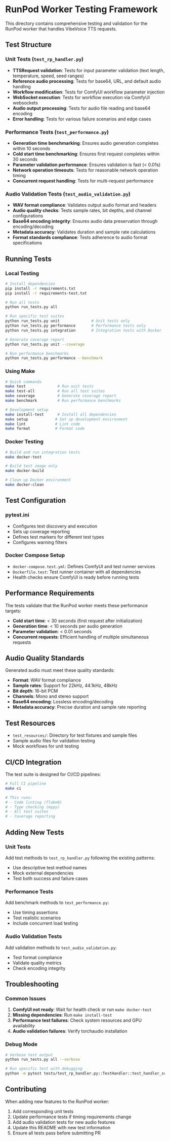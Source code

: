 # RunPod Worker Testing Framework

This directory contains comprehensive testing and validation for the RunPod worker that handles VibeVoice TTS requests.

## Test Structure

### Unit Tests (`test_rp_handler.py`)
- **TTSRequest validation**: Tests for input parameter validation (text length, temperature, speed, seed ranges)
- **Reference audio processing**: Tests for base64, URL, and default audio handling
- **Workflow modification**: Tests for ComfyUI workflow parameter injection
- **WebSocket execution**: Tests for workflow execution via ComfyUI websockets
- **Audio output processing**: Tests for audio file reading and base64 encoding
- **Error handling**: Tests for various failure scenarios and edge cases

### Performance Tests (`test_performance.py`)
- **Generation time benchmarking**: Ensures audio generation completes within 10 seconds
- **Cold start time benchmarking**: Ensures first request completes within 30 seconds
- **Parameter validation performance**: Ensures validation is fast (< 0.01s)
- **Network operation timeouts**: Tests for reasonable network operation timing
- **Concurrent request handling**: Tests for multi-request performance

### Audio Validation Tests (`test_audio_validation.py`)
- **WAV format compliance**: Validates output audio format and headers
- **Audio quality checks**: Tests sample rates, bit depths, and channel configurations
- **Base64 encoding integrity**: Ensures audio data preservation through encoding/decoding
- **Metadata accuracy**: Validates duration and sample rate calculations
- **Format standards compliance**: Tests adherence to audio format specifications

## Running Tests

### Local Testing

```bash
# Install dependencies
pip install -r requirements.txt
pip install -r requirements-test.txt

# Run all tests
python run_tests.py all

# Run specific test suites
python run_tests.py unit              # Unit tests only
python run_tests.py performance       # Performance tests only
python run_tests.py integration       # Integration tests with Docker

# Generate coverage report
python run_tests.py unit --coverage

# Run performance benchmarks
python run_tests.py performance --benchmark
```

### Using Make

```bash
# Quick commands
make test              # Run unit tests
make test-all          # Run all test suites
make coverage          # Generate coverage report
make benchmark         # Run performance benchmarks

# Development setup
make install-test      # Install all dependencies
make setup            # Set up development environment
make lint             # Lint code
make format           # Format code
```

### Docker Testing

```bash
# Build and run integration tests
make docker-test

# Build test image only
make docker-build

# Clean up Docker environment
make docker-clean
```

## Test Configuration

### pytest.ini
- Configures test discovery and execution
- Sets up coverage reporting
- Defines test markers for different test types
- Configures warning filters

### Docker Compose Setup
- `docker-compose.test.yml`: Defines ComfyUI and test runner services
- `Dockerfile.test`: Test runner container with all dependencies
- Health checks ensure ComfyUI is ready before running tests

## Performance Requirements

The tests validate that the RunPod worker meets these performance targets:

- **Cold start time**: < 30 seconds (first request after initialization)
- **Generation time**: < 10 seconds per audio generation
- **Parameter validation**: < 0.01 seconds
- **Concurrent requests**: Efficient handling of multiple simultaneous requests

## Audio Quality Standards

Generated audio must meet these quality standards:

- **Format**: WAV format compliance
- **Sample rates**: Support for 22kHz, 44.1kHz, 48kHz
- **Bit depth**: 16-bit PCM
- **Channels**: Mono and stereo support
- **Base64 encoding**: Lossless encoding/decoding
- **Metadata accuracy**: Precise duration and sample rate reporting

## Test Resources

- `test_resources/`: Directory for test fixtures and sample files
- Sample audio files for validation testing
- Mock workflows for unit testing

## CI/CD Integration

The test suite is designed for CI/CD pipelines:

```bash
# Full CI pipeline
make ci

# This runs:
# - Code linting (flake8)
# - Type checking (mypy)
# - All test suites
# - Coverage reporting
```

## Adding New Tests

### Unit Tests
Add test methods to `test_rp_handler.py` following the existing patterns:
- Use descriptive test method names
- Mock external dependencies
- Test both success and failure cases

### Performance Tests
Add benchmark methods to `test_performance.py`:
- Use timing assertions
- Test realistic scenarios
- Include concurrent load testing

### Audio Validation Tests
Add validation methods to `test_audio_validation.py`:
- Test format compliance
- Validate quality metrics
- Check encoding integrity

## Troubleshooting

### Common Issues

1. **ComfyUI not ready**: Wait for health check or run `make docker-test`
2. **Missing dependencies**: Run `make install-test`
3. **Performance test failures**: Check system resources and GPU availability
4. **Audio validation failures**: Verify torchaudio installation

### Debug Mode

```bash
# Verbose test output
python run_tests.py all --verbose

# Run specific test with debugging
python -m pytest tests/test_rp_handler.py::TestHandler::test_handler_success -v -s
```

## Contributing

When adding new features to the RunPod worker:

1. Add corresponding unit tests
2. Update performance tests if timing requirements change
3. Add audio validation tests for new audio features
4. Update this README with new test information
5. Ensure all tests pass before submitting PR